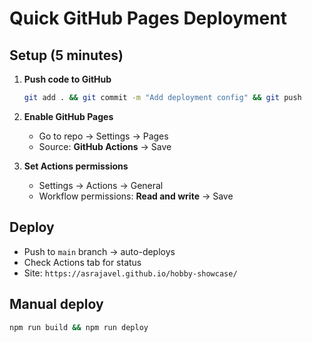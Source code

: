 # Quick GitHub Pages Deployment

## Setup (5 minutes)

1. **Push code to GitHub**
   ```bash
   git add . && git commit -m "Add deployment config" && git push
   ```

2. **Enable GitHub Pages**
   - Go to repo → Settings → Pages
   - Source: **GitHub Actions** → Save

3. **Set Actions permissions**
   - Settings → Actions → General
   - Workflow permissions: **Read and write** → Save

## Deploy

- Push to `main` branch → auto-deploys
- Check Actions tab for status
- Site: `https://asrajavel.github.io/hobby-showcase/`

## Manual deploy
```bash
npm run build && npm run deploy
``` 